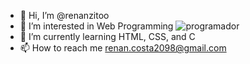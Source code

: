 - 👋 Hi, I’m @renanzitoo
- 👀 I’m interested in Web Programming                                        ![programador](https://user-images.githubusercontent.com/91814882/138362919-1e742c6e-7bcf-4551-80b9-8b97504ed601.gif)
- 🌱 I’m currently learning HTML, CSS, and C
- 📫 How to reach me renan.costa2098@gmail.com


